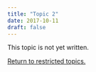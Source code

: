 ```yaml
---
title: "Topic 2"
date: 2017-10-11
draft: false
---
```


This topic is not yet written.

[Return to restricted topics.](/restricted/restricted)